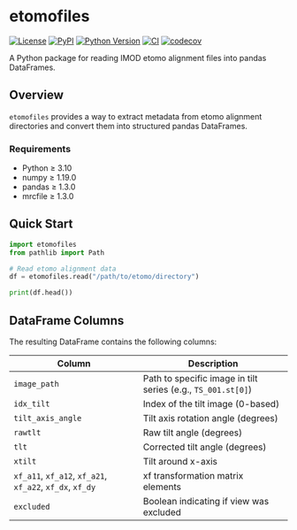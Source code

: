 # etomofiles

[![License](https://img.shields.io/pypi/l/etomofiles.svg?color=green)](https://github.com/teamtomo/etomofiles/raw/main/LICENSE)
[![PyPI](https://img.shields.io/pypi/v/etomofiles.svg?color=green)](https://pypi.org/project/etomofiles)
[![Python Version](https://img.shields.io/pypi/pyversions/etomofiles.svg?color=green)](https://python.org)
[![CI](https://github.com/teamtomo/etomofiles/actions/workflows/ci.yml/badge.svg)](https://github.com/teamtomo/etomofiles/actions/workflows/ci.yml)
[![codecov](https://codecov.io/gh/teamtomo/etomofiles/branch/main/graph/badge.svg)](https://codecov.io/gh/teamtomo/etomofiles)

A Python package for reading IMOD etomo alignment files into pandas DataFrames.

## Overview

`etomofiles` provides a way to extract metadata from etomo alignment directories and convert them into structured pandas DataFrames. 


### Requirements

- Python ≥ 3.10
- numpy ≥ 1.19.0
- pandas ≥ 1.3.0
- mrcfile ≥ 1.3.0

## Quick Start

```python
import etomofiles
from pathlib import Path

# Read etomo alignment data
df = etomofiles.read("/path/to/etomo/directory")

print(df.head())
```

## DataFrame Columns

The resulting DataFrame contains the following columns:

| Column | Description |
|--------|-------------|
| `image_path` | Path to specific image in tilt series (e.g., `TS_001.st[0]`) |
| `idx_tilt` | Index of the tilt image (0-based) |
| `tilt_axis_angle` | Tilt axis rotation angle (degrees) |
| `rawtlt` | Raw tilt angle (degrees) |
| `tlt` | Corrected tilt angle (degrees) |
| `xtilt` | Tilt around x-axis |
| `xf_a11`, `xf_a12`, `xf_a21`, `xf_a22`, `xf_dx`, `xf_dy` | xf transformation matrix elements |
| `excluded` | Boolean indicating if view was excluded |



